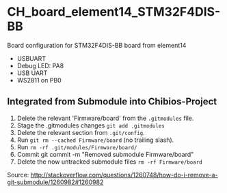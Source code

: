 CH_board_element14_STM32F4DIS-BB
================================

Board configuration for STM32F4DIS-BB board from element14

* USBUART
* Debug LED: PA8
* USB UART
* WS2811 on PB0

## Integrated from Submodule into Chibios-Project


1. Delete the relevant 'Firmware/board' from the `.gitmodules` file.
2. Stage the .gitmodules changes `git add .gitmodules`
3. Delete the relevant section from `.git/config`.
4. Run `git rm --cached Firmware/board` (no trailing slash).
5. Run `rm -rf .git/modules/Firmware/board/`
6. Commit git commit -m "Removed submodule Firmware/board"
7. Delete the now untracked submodule files `rm -rf Firmware/board`

Source: 
http://stackoverflow.com/questions/1260748/how-do-i-remove-a-git-submodule/1260982#1260982


